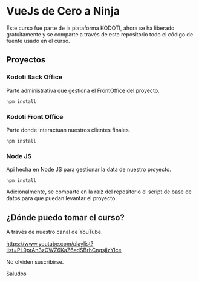 # VueJs de Cero a Ninja
Este curso fue parte de la plataforma KODOTI, ahora se ha liberado gratuitamente y se comparte a través de este repositorio todo el código de fuente usado en el curso.

## Proyectos

### Kodoti Back Office
Parte administrativa que gestiona el FrontOffice del proyecto.

```
npm install
```

### Kodoti Front Office
Parte donde interactuan nuestros clientes finales.

```
npm install
```

### Node JS
Api hecha en Node JS para gestionar la data de nuestro proyecto.

```
npm install
```

Adicionalmente, se comparte en la raíz del repositorio el script de base de datos para que puedan levantar el proyecto.

## ¿Dónde puedo tomar el curso?
A través de nuestro canal de YouTube.

https://www.youtube.com/playlist?list=PL9prAn3zOWZ6KaZ6adSBrhCngsjizYlce

No olviden suscribirse.

Saludos


